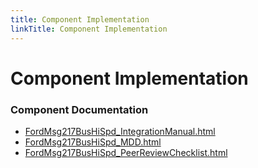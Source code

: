 ```yaml
---
title: Component Implementation
linkTitle: Component Implementation
---
```


# Component Implementation
### Component Documentation

- [FordMsg217BusHiSpd_IntegrationManual.html](doc/FordMsg217BusHiSpd_IntegrationManual.html)
- [FordMsg217BusHiSpd_MDD.html](doc/FordMsg217BusHiSpd_MDD.html)
- [FordMsg217BusHiSpd_PeerReviewChecklist.html](doc/FordMsg217BusHiSpd_PeerReviewChecklist.html)


